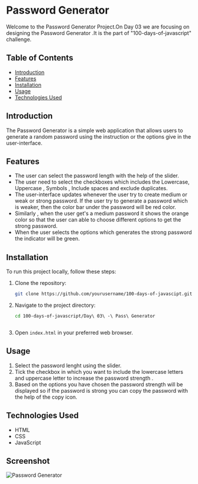 # Password Generator

Welcome to the Password Generator Project.On Day 03 we are focusing on designing the Password Generator .It is the part of "100-days-of-javascript" challenge.

## Table of Contents

- [Introduction](#introduction)
- [Features](#features)
- [Installation](#installation)
- [Usage](#usage)
- [Technologies Used](#technologies-used)

## Introduction

The Password Generator is a simple web application that allows users to generate a random password using the instruction or the options give in the user-interface.

## Features

- The user can select the password length with the help of the slider.
- The user need to select the checkboxes which includes the Lowercase, Uppercase , Symbols , Include spaces and exclude duplicates.
- The user-interface updates whenever the user try to create medium or weak or strong password. If the user try to generate a password which is weaker, then the color bar under the password will be red color.
- Similarly , when the user get's a medium password it shows the orange color so that the user can able to choose different options to get the strong password.
- When the user selects the options which generates the strong password the indicator will be green.

## Installation

To run this project locally, follow these steps:

1. Clone the repository:

   ```bash
   git clone https://github.com/yourusername/100-days-of-javascipt.git
   ```

2. Navigate to the project directory:

   ```bash
   cd 100-days-of-javascript/Day\ 03\ -\ Pass\ Generator
   ```
   ```

3. Open `index.html` in your preferred web browser.

## Usage

1. Select the password lenght using the slider.
2. Tick the checkbox in which you want to include the lowercase letters and uppercase letter to increase the password strength .
3. Based on the options you have chosen the password strength will be displayed so if the password is strong you can copy the password with the help of the copy icon.

## Technologies Used

- HTML
- CSS
- JavaScript

## Screenshot

![Password Generator](screenshot.png)
